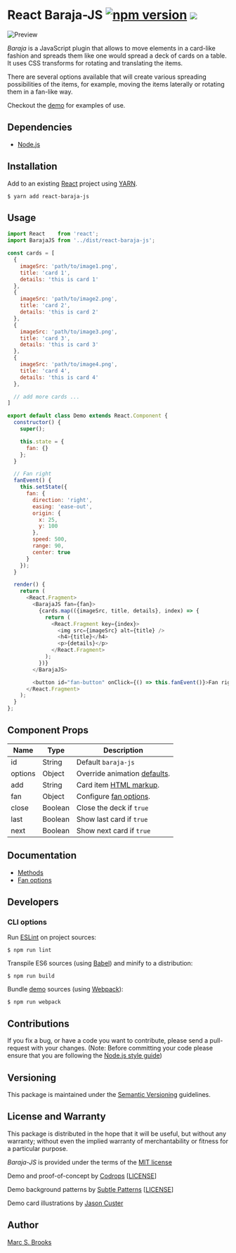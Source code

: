 # React Baraja-JS [![npm version](https://badge.fury.io/js/react-baraja-js.svg)](https://badge.fury.io/js/react-baraja-js) [![](https://img.shields.io/npm/dm/react-baraja-js)](https://www.npmjs.com/package/react-baraja-js)

![Preview](https://raw.githubusercontent.com/nuxy/baraja-js/master/package.png)

_Baraja_ is a JavaScript plugin that allows to move elements in a card-like fashion and spreads them like one would spread a deck of cards on a table.  It uses CSS transforms for rotating and translating the items.

There are several options available that will create various spreading possibilities of the items, for example, moving the items laterally or rotating them in a fan-like way.

Checkout the [demo](https://nuxy.github.io/baraja-js) for examples of use.

## Dependencies

- [Node.js](https://nodejs.org)

## Installation

Add to an existing [React](https://reactjs.org) project using [YARN](https://yarnpkg.com).

    $ yarn add react-baraja-js

## Usage

```javascript
import React    from 'react';
import BarajaJS from '../dist/react-baraja-js';

const cards = [
  {
    imageSrc: 'path/to/image1.png',
    title: 'card 1',
    details: 'this is card 1'
  },
  {
    imageSrc: 'path/to/image2.png',
    title: 'card 2',
    details: 'this is card 2'
  },
  {
    imageSrc: 'path/to/image3.png',
    title: 'card 3',
    details: 'this is card 3'
  },
  {
    imageSrc: 'path/to/image4.png',
    title: 'card 4',
    details: 'this is card 4'
  },

  // add more cards ...
]

export default class Demo extends React.Component {
  constructor() {
    super();

    this.state = {
      fan: {}
    };
  }

  // Fan right
  fanEvent() {
    this.setState({
      fan: {
        direction: 'right',
        easing: 'ease-out',
        origin: {
          x: 25,
          y: 100
        },
        speed: 500,
        range: 90,
        center: true
      }
    });
  }

  render() {
    return (
      <React.Fragment>
        <BarajaJS fan={fan}>
          {cards.map(({imageSrc, title, details}, index) => {
            return (
              <React.Fragment key={index}>
                <img src={imageSrc} alt={title} />
                <h4>{title}</h4>
                <p>{details}</p>
              </React.Fragment>
            );
          })}
        </BarajaJS>

        <button id="fan-button" onClick={() => this.fanEvent()}>Fan right</button>
      </React.Fragment>
    );
  }
};
```

## Component Props

| Name     | Type     | Description              |
|----------|----------|--------------------------|
| id       | String   | Default `baraja-js`      |
| options  | Object   | Override animation [defaults](https://github.com/nuxy/baraja-js#global-options). |
| add      | String   | Card item [HTML markup](https://github.com/nuxy/baraja-js#html-markup). |
| fan      | Object   | Configure [fan options](https://github.com/nuxy/baraja-js#fan-options). |
| close    | Boolean  | Close the deck if `true` |
| last     | Boolean  | Show last card if `true` |
| next     | Boolean  | Show next card if `true` |

## Documentation

- [Methods](https://github.com/nuxy/baraja-js#methods)
- [Fan options](https://github.com/nuxy/baraja-js#fan-options)

## Developers

### CLI options

Run [ESLint](https://eslint.org) on project sources:

    $ npm run lint

Transpile ES6 sources (using [Babel](https://babeljs.io)) and minify to a distribution:

    $ npm run build

Bundle [demo](https://github.com/nuxy/react-baraja-js/tree/master/demo) sources (using [Webpack](https://webpack.js.org)):

    $ npm run webpack

## Contributions

If you fix a bug, or have a code you want to contribute, please send a pull-request with your changes. (Note: Before committing your code please ensure that you are following the [Node.js style guide](https://github.com/felixge/node-style-guide))

## Versioning

This package is maintained under the [Semantic Versioning](https://semver.org) guidelines.

## License and Warranty

This package is distributed in the hope that it will be useful, but without any warranty; without even the implied warranty of merchantability or fitness for a particular purpose.

_Baraja-JS_ is provided under the terms of the [MIT license](http://www.opensource.org/licenses/mit-license.php)

Demo and proof-of-concept by [Codrops](https://www.codrops.com) [[LICENSE](http://tympanus.net/codrops/licensing)]

Demo background patterns by [Subtle Patterns](https://subtlepatterns.com) [[LICENSE](http://creativecommons.org/licenses/by-sa/3.0/deed.en_US
)]

Demo card illustrations by [Jason Custer](http://dribbble.com/jdelamancha)

## Author

[Marc S. Brooks](https://github.com/nuxy)
